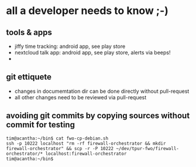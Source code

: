 # all a developer needs to know ;-)

## tools & apps

- jiffy time tracking: android app, see play store
- nextcloud talk app: android app, see play store, alerts via beeps!
- 

## git ettiquete
- changes in documemtation dir can be done directly without pull-request
- all other changes need to be reviewed via pull-request


## avoiding git commits by copying sources without commit for testing

```shell
tim@acantha:~/bin$ cat fwo-cp-debian.sh 
ssh -p 10222 localhost "rm -rf firewall-orchestrator && mkdir firewall-orchestrator" && scp -r -P 10222 ~/dev/tpur-fwo/firewall-orchestrator/* localhost:firewall-orchestrator
tim@acantha:~/bin$ 
```
